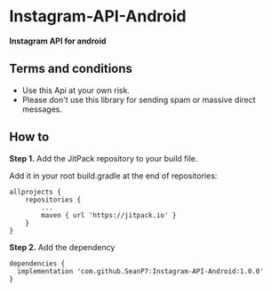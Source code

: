 # Instagram-API-Android
<h9><b>Instagram API for android</b></h9>

## Terms and conditions
- Use this Api at your own risk.
- Please don't use this library for sending spam or massive direct messages.

## How to
**Step 1.** Add the JitPack repository to your build file.

Add it in your root build.gradle at the end of repositories:
```
allprojects {
	repositories {
		...
		maven { url 'https://jitpack.io' }
	}
}
  ```
 **Step 2.** Add the dependency
  ```
dependencies {
	implementation 'com.github.SeanP7:Instagram-API-Android:1.0.0'
}
  ```
